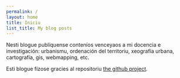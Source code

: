 ```yaml
---
permalink: /
layout: home
title: Iniciu
list_title: My blog posts
---
```


Nesti blogue publíquense conteníos venceyaos a mi docencia e investigación: urbanismu, ordenación del territoriu, xeografía urbana, cartografía, gis, webmapping, etc. 

Esti blogue fízose gracies al repositoriu [the github project](https://github.com/jsanz/gh-pages-minima-starter). 

